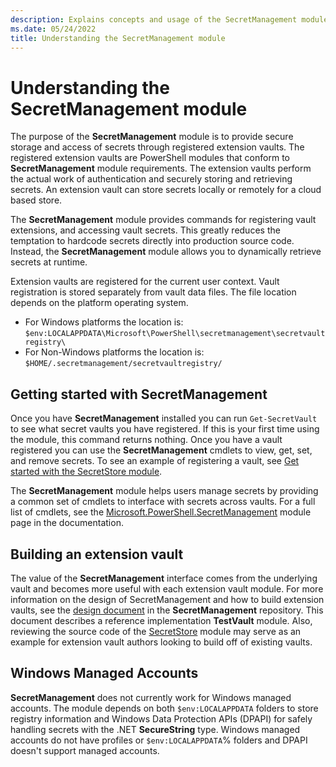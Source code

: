 ```yaml
---
description: Explains concepts and usage of the SecretManagement module
ms.date: 05/24/2022
title: Understanding the SecretManagement module
---
```

# Understanding the SecretManagement module

The purpose of the **SecretManagement** module is to provide secure storage and access of secrets
through registered extension vaults. The registered extension vaults are PowerShell modules that
conform to **SecretManagement** module requirements. The extension vaults perform the actual work of
authentication and securely storing and retrieving secrets. An extension vault can store secrets
locally or remotely for a cloud based store.

The **SecretManagement** module provides commands for registering vault extensions, and accessing
vault secrets. This greatly reduces the temptation to hardcode secrets directly into production
source code. Instead, the **SecretManagement** module allows you to dynamically retrieve secrets at
runtime.

Extension vaults are registered for the current user context. Vault registration is stored
separately from vault data files. The file location depends on the platform operating system.

- For Windows platforms the location is:
  `$env:LOCALAPPDATA\Microsoft\PowerShell\secretmanagement\secretvaultregistry\`
- For Non-Windows platforms the location is: `$HOME/.secretmanagement/secretvaultregistry/`

## Getting started with SecretManagement

Once you have **SecretManagement** installed you can run `Get-SecretVault` to see what secret vaults
you have registered. If this is your first time using the module, this command returns nothing. Once
you have a vault registered you can use the **SecretManagement** cmdlets to view, get, set, and
remove secrets. To see an example of registering a vault, see
[Get started with the SecretStore module](using-secretstore.md).

The **SecretManagement** module helps users manage secrets by providing a common set of cmdlets to
interface with secrets across vaults. For a full list of cmdlets, see the
[Microsoft.PowerShell.SecretManagement](/powershell/module/microsoft.powershell.secretmanagement)
module page in the documentation.

## Building an extension vault

The value of the **SecretManagement** interface comes from the underlying vault and becomes more
useful with each extension vault module. For more information on the design of SecretManagement and
how to build extension vaults, see the
[design document](https://github.com/PowerShell/SecretManagement/blob/master/Docs/ARCHITECTURE.md)
in the **SecretManagement** repository. This document describes a reference implementation
**TestVault** module. Also, reviewing the source code of the
[SecretStore](https://github.com/PowerShell/SecretStore) module may serve as an example for
extension vault authors looking to build off of existing vaults.

## Windows Managed Accounts

**SecretManagement** does not currently work for Windows managed accounts. The module depends on
both `$env:LOCALAPPDATA` folders to store registry information and Windows Data Protection APIs
(DPAPI) for safely handling secrets with the .NET **SecureString** type. Windows managed accounts do
not have profiles or `$env:LOCALAPPDATA`% folders and DPAPI doesn't support managed accounts.
